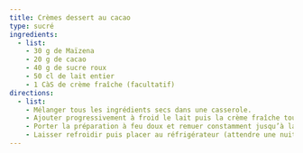 ```yaml
---
title: Crèmes dessert au cacao
type: sucré
ingredients:
  - list:
    - 30 g de Maïzena
    - 20 g de cacao
    - 40 g de sucre roux
    - 50 cl de lait entier
    - 1 CàS de crème fraîche (facultatif)
directions:
  - list:
    - Mélanger tous les ingrédients secs dans une casserole.
    - Ajouter progressivement à froid le lait puis la crème fraîche tout en remuant bien pour obtenir un mélange homogène.
    - Porter la préparation à feu doux et remuer constamment jusqu’à la première ébullition. Placer alors hors du feu et verser dans des ramequins.
    - Laisser refroidir puis placer au réfrigérateur (attendre une nuit pour une meilleur de dégustation).
---
```

